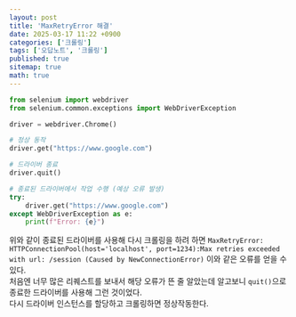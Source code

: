 ```yaml
---
layout: post
title: 'MaxRetryError 해결'
date: 2025-03-17 11:22 +0900
categories: ['크롤링']
tags: ['오답노트', '크롤링']
published: true
sitemap: true
math: true
---
```

```python
from selenium import webdriver
from selenium.common.exceptions import WebDriverException

driver = webdriver.Chrome()

# 정상 동작
driver.get("https://www.google.com")

# 드라이버 종료
driver.quit()

# 종료된 드라이버에서 작업 수행 (예상 오류 발생)
try:
    driver.get("https://www.google.com")
except WebDriverException as e:
    print(f"Error: {e}")
```
위와 같이 종료된 드라이버를 사용해 다시 크롤링을 하려 하면 `MaxRetryError: HTTPConnectionPool(host='localhost', port=1234):Max retries exceeded with url: /session (Caused by NewConnectionError)`
이와 같은 오류를 얻을 수 있다.  
처음엔 너무 많은 리퀘스트를 보내서 해당 오류가 뜬 줄 알았는데 알고보니 `quit()`으로 종료한 드라이버를 사용해 그런 것이었다.  
다시 드라이버 인스턴스를 할당하고 크롤링하면 정상작동한다. 